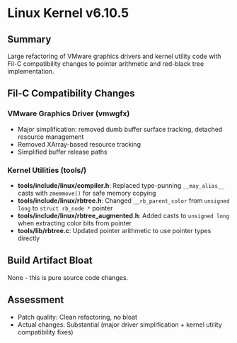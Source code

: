 # Linux Kernel v6.10.5

## Summary
Large refactoring of VMware graphics drivers and kernel utility code with Fil-C compatibility changes to pointer arithmetic and red-black tree implementation.

## Fil-C Compatibility Changes

### VMware Graphics Driver (vmwgfx)
- Major simplification: removed dumb buffer surface tracking, detached resource management
- Removed XArray-based resource tracking
- Simplified buffer release paths

### Kernel Utilities (tools/)
- **tools/include/linux/compiler.h**: Replaced type-punning `__may_alias__` casts with `zmemmove()` for safe memory copying
- **tools/include/linux/rbtree.h**: Changed `__rb_parent_color` from `unsigned long` to `struct rb_node *` pointer
- **tools/include/linux/rbtree_augmented.h**: Added casts to `unsigned long` when extracting color bits from pointer
- **tools/lib/rbtree.c**: Updated pointer arithmetic to use pointer types directly

## Build Artifact Bloat
None - this is pure source code changes.

## Assessment
- Patch quality: Clean refactoring, no bloat
- Actual changes: Substantial (major driver simplification + kernel utility compatibility fixes)
